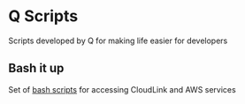# Q Scripts

Scripts developed by Q for making life easier for developers

## Bash it up

Set of [bash scripts](./bash/README.md) for accessing CloudLink and AWS services